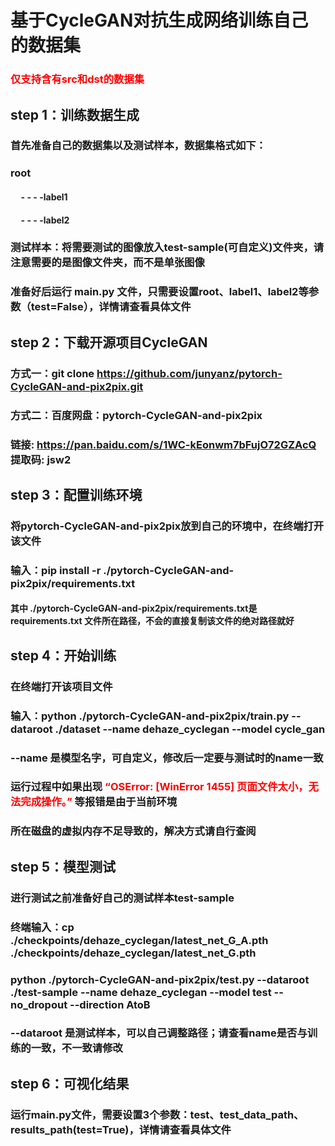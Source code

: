 # 基于CycleGAN对抗生成网络训练自己的数据集
### <span style="color:red;">仅支持含有src和dst的数据集</span>

## step 1：训练数据生成

### 首先准备自己的数据集以及测试样本，数据集格式如下：

### root

#### &nbsp;&nbsp;&nbsp;&nbsp;&nbsp;- - - -label1

#### &nbsp;&nbsp;&nbsp;&nbsp;&nbsp;- - - -label2

### 测试样本：将需要测试的图像放入test-sample(可自定义)文件夹，请注意需要的是图像文件夹，而不是单张图像
### 准备好后运行 main.py 文件，只需要设置root、label1、label2等参数（test=False），详情请查看具体文件

## step 2：下载开源项目CycleGAN

### 方式一：git clone https://github.com/junyanz/pytorch-CycleGAN-and-pix2pix.git

### 方式二：百度网盘：pytorch-CycleGAN-and-pix2pix

### 链接: https://pan.baidu.com/s/1WC-kEonwm7bFujO72GZAcQ 提取码: jsw2

## step 3：配置训练环境

### 将pytorch-CycleGAN-and-pix2pix放到自己的环境中，在终端打开该文件

### 输入：pip install -r ./pytorch-CycleGAN-and-pix2pix/requirements.txt

#### 其中 ./pytorch-CycleGAN-and-pix2pix/requirements.txt是requirements.txt 文件所在路径，不会的直接复制该文件的绝对路径就好

## step 4：开始训练

### 在终端打开该项目文件

### 输入：python ./pytorch-CycleGAN-and-pix2pix/train.py --dataroot ./dataset --name dehaze_cyclegan --model cycle_gan
### --name 是模型名字，可自定义，修改后一定要与测试时的name一致


### 运行过程中如果出现 <span style="color:red;">“OSError: [WinError 1455] 页面文件太小，无法完成操作。”</span> 等报错是由于当前环境
### 所在磁盘的虚拟内存不足导致的，解决方式请自行查阅

## step 5：模型测试
### 进行测试之前准备好自己的测试样本test-sample

### 终端输入：cp ./checkpoints/dehaze_cyclegan/latest_net_G_A.pth ./checkpoints/dehaze_cyclegan/latest_net_G.pth
### python ./pytorch-CycleGAN-and-pix2pix/test.py --dataroot ./test-sample --name dehaze_cyclegan --model test --no_dropout --direction AtoB
### --dataroot 是测试样本，可以自己调整路径；请查看name是否与训练的一致，不一致请修改

## step 6：可视化结果
### 运行main.py文件，需要设置3个参数：test、test_data_path、results_path(test=True)，详情请查看具体文件
 
 

